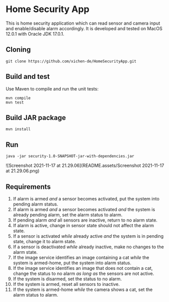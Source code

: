 # Home Security App

This is home security application which can read sensor and camera input and enable/disable alarm accordingly. It is developed and tested on MacOS 12.0.1 with Oracle JDK 17.0.1.

## Cloning

```
git clone https://github.com/xichen-de/HomeSecurityApp.git
```

## Build and test

Use Maven to compile and run the unit tests:

```
mvn compile
mvn test
```

## Build JAR package

```
mvn install
```

## Run

```
java -jar security-1.0-SNAPSHOT-jar-with-dependencies.jar
```

![Screenshot 2021-11-17 at 21.29.06](README.assets/Screenshot 2021-11-17 at 21.29.06.png)

## Requirements

1. If alarm is armed *and* a sensor becomes activated, put the system into pending alarm status.
2. If alarm is armed *and* a sensor becomes activated *and* the system is already pending alarm, set the alarm status to alarm.
3. If pending alarm *and* all sensors are inactive, return to no alarm state.
4. If alarm is active, change in sensor state should not affect the alarm state.
5. If a sensor is activated *while* already active *and* the system is in pending state, change it to alarm state.
6. If a sensor is deactivated *while* already inactive, make no changes to the alarm state.
7. If the image service identifies an image containing a cat *while* the system is armed-home, put the system into alarm status.
8. If the image service identifies an image that does not contain a cat, change the status to no alarm *as long as* the sensors are not active.
9. If the system is disarmed, set the status to no alarm.
10. If the system is armed, reset all sensors to inactive.
11. If the system is armed-home *while* the camera shows a cat, set the alarm status to alarm.